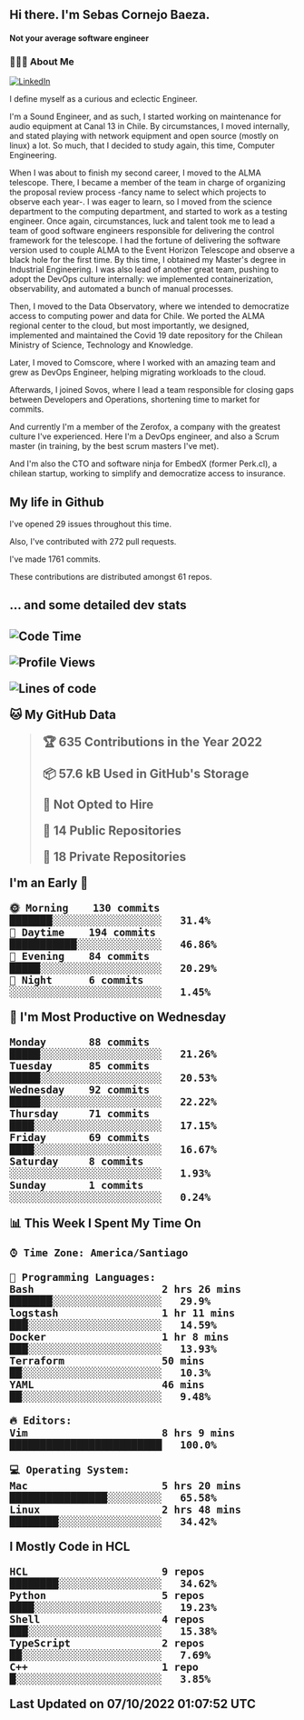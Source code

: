 <h2> Hi there.  I'm Sebas Cornejo Baeza.</h2>
<h4> Not your average software engineer</h4>
<h3> 👨🏻‍💻 About Me </h3>
<a href="http://linkedin.com/in/sebastian-cornejo-baeza/"><img alt="LinkedIn" src="https://img.shields.io/badge/Sebas%20Cornejo%20-informational?style=appveyor&logo=linkedin"></a>


I define myself as a curious and eclectic Engineer.

I'm a Sound Engineer, and as such, I started working on maintenance for audio equipment at Canal 13 in Chile.
By circumstances, I moved internally, and stated playing with network equipment and open source (mostly on linux) 
a lot. So much, that I decided to study again, this time, Computer Engineering.

When I was about to finish my second career, I moved to the ALMA telescope. There, I became a member of the team
in charge of organizing the proposal review process -fancy name to select which projects to observe each year-. 
I was eager to learn, so I moved from the science department to the computing department, and started to work as 
a testing engineer. Once again, circumstances, luck and talent took me to lead a team of good software engineers 
responsible for delivering the control framework for the telescope. I had the fortune of delivering the software
version used to couple ALMA to the Event Horizon Telescope and observe a black hole for the first time.
By this time, I obtained my Master's degree in Industrial Engineering.
I was also lead of another great team, pushing to adopt the DevOps culture internally: we implemented containerization, observability, and automated a bunch of manual processes.

Then, I moved to the Data Observatory, where we intended to democratize access to computing power
and data for Chile. We ported the ALMA regional center to the cloud, but most importantly, we designed, implemented
and maintained the Covid 19 date repository for the Chilean Ministry of Science, Technology and Knowledge.

Later, I moved to Comscore, where I worked with an amazing team and grew as DevOps Engineer, helping migrating workloads to the cloud.

Afterwards, I joined Sovos, where I lead a team responsible for closing gaps between Developers and Operations, shortening time to market for commits.

And currently I'm a member of the Zerofox, a company with the greatest culture I've experienced. Here I'm a DevOps
engineer, and also a Scrum master (in training, by the best scrum masters I've met).
 
And I'm also the CTO and software ninja for EmbedX (former Perk.cl), a chilean startup, working to simplify and democratize access to insurance.

<h2> My life in Github </h2>

I've opened 29 issues throughout this time.

Also, I've contributed with 272 pull requests.

I've made 1761 commits.

These contributions are distributed amongst 61 repos.

<h2>... and some detailed dev stats<h2>

<!--START_SECTION:waka-->
![Code Time](http://img.shields.io/badge/Code%20Time-155%20hrs%2013%20mins-blue)

![Profile Views](http://img.shields.io/badge/Profile%20Views-3-blue)

![Lines of code](https://img.shields.io/badge/From%20Hello%20World%20I%27ve%20Written-542%20Thousand%20lines%20of%20code-blue)

**🐱 My GitHub Data** 

> 🏆 635 Contributions in the Year 2022
 > 
> 📦 57.6 kB Used in GitHub's Storage 
 > 
> 🚫 Not Opted to Hire
 > 
> 📜 14 Public Repositories 
 > 
> 🔑 18 Private Repositories  
 > 
**I'm an Early 🐤** 

```text
🌞 Morning    130 commits    ███████░░░░░░░░░░░░░░░░░░   31.4% 
🌆 Daytime    194 commits    ███████████░░░░░░░░░░░░░░   46.86% 
🌃 Evening    84 commits     █████░░░░░░░░░░░░░░░░░░░░   20.29% 
🌙 Night      6 commits      ░░░░░░░░░░░░░░░░░░░░░░░░░   1.45%

```
📅 **I'm Most Productive on Wednesday** 

```text
Monday       88 commits     █████░░░░░░░░░░░░░░░░░░░░   21.26% 
Tuesday      85 commits     █████░░░░░░░░░░░░░░░░░░░░   20.53% 
Wednesday    92 commits     █████░░░░░░░░░░░░░░░░░░░░   22.22% 
Thursday     71 commits     ████░░░░░░░░░░░░░░░░░░░░░   17.15% 
Friday       69 commits     ████░░░░░░░░░░░░░░░░░░░░░   16.67% 
Saturday     8 commits      ░░░░░░░░░░░░░░░░░░░░░░░░░   1.93% 
Sunday       1 commits      ░░░░░░░░░░░░░░░░░░░░░░░░░   0.24%

```


📊 **This Week I Spent My Time On** 

```text
⌚︎ Time Zone: America/Santiago

💬 Programming Languages: 
Bash                     2 hrs 26 mins       ███████░░░░░░░░░░░░░░░░░░   29.9% 
logstash                 1 hr 11 mins        ███░░░░░░░░░░░░░░░░░░░░░░   14.59% 
Docker                   1 hr 8 mins         ███░░░░░░░░░░░░░░░░░░░░░░   13.93% 
Terraform                50 mins             ██░░░░░░░░░░░░░░░░░░░░░░░   10.3% 
YAML                     46 mins             ██░░░░░░░░░░░░░░░░░░░░░░░   9.48%

🔥 Editors: 
Vim                      8 hrs 9 mins        █████████████████████████   100.0%

💻 Operating System: 
Mac                      5 hrs 20 mins       ████████████████░░░░░░░░░   65.58% 
Linux                    2 hrs 48 mins       ████████░░░░░░░░░░░░░░░░░   34.42%

```

**I Mostly Code in HCL** 

```text
HCL                      9 repos             ████████░░░░░░░░░░░░░░░░░   34.62% 
Python                   5 repos             ████░░░░░░░░░░░░░░░░░░░░░   19.23% 
Shell                    4 repos             ███░░░░░░░░░░░░░░░░░░░░░░   15.38% 
TypeScript               2 repos             ██░░░░░░░░░░░░░░░░░░░░░░░   7.69% 
C++                      1 repo              █░░░░░░░░░░░░░░░░░░░░░░░░   3.85%

```



 Last Updated on 07/10/2022 01:07:52 UTC
<!--END_SECTION:waka-->
